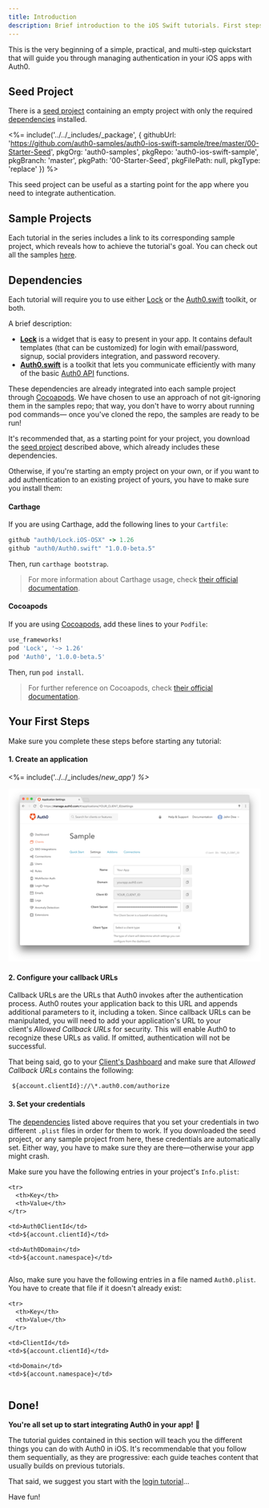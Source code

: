 ```yaml
---
title: Introduction
description: Brief introduction to the iOS Swift tutorials. First steps required to follow any of the tutorials.
---
```


This is the very beginning of a simple, practical, and multi-step quickstart that will guide you through managing authentication in your iOS apps with Auth0.



## Seed Project

There is a [seed project](https://github.com/auth0-samples/auth0-ios-swift-sample/tree/master/00-Starter-Seed) containing an empty project with only the required [dependencies](#dependencies) installed.

<%= include('../../_includes/_package', {
  githubUrl: 'https://github.com/auth0-samples/auth0-ios-swift-sample/tree/master/00-Starter-Seed',
  pkgOrg: 'auth0-samples',
  pkgRepo: 'auth0-ios-swift-sample',
  pkgBranch: 'master',
  pkgPath: '00-Starter-Seed',
  pkgFilePath: null,
  pkgType: 'replace'
}) %>

This seed project can be useful as a starting point for the app where you need to integrate authentication.



## Sample Projects

Each tutorial in the series includes a link to its corresponding sample project, which reveals how to achieve the tutorial's goal. You can check out all the samples [here](https://github.com/auth0-samples/auth0-ios-swift-sample/).



## Dependencies

Each tutorial will require you to use either [Lock](https://github.com/auth0/Lock.iOS-OSX) or the [Auth0.swift](https://github.com/auth0/Auth0.swift) toolkit, or both.

A brief description:

- [**Lock**](https://github.com/auth0/Lock.iOS-OSX) is a widget that is easy to present in your app. It contains default templates (that can be customized) for login with email/password, signup, social providers integration, and password recovery.
- [**Auth0.swift**](https://github.com/auth0/Auth0.swift) is a toolkit that lets you communicate efficiently with many of the basic [Auth0 API](/api/info) functions.

These dependencies are already integrated into each sample project through [Cocoapods](https://cocoapods.org/). We have chosen to use an approach of not git-ignoring them in the samples repo; that way, you don't have to worry about running pod commands— once you've cloned the repo, the samples are ready to be run!

It's recommended that, as a starting point for your project, you download the [seed project](#seed-project) described above, which already includes these dependencies.

Otherwise, if you're starting an empty project on your own, or if you want to add authentication to an existing project of yours, you have to make sure you install them:

#### Carthage

If you are using Carthage, add the following lines to your `Cartfile`:

```ruby
github "auth0/Lock.iOS-OSX" -> 1.26
github "auth0/Auth0.swift" "1.0.0-beta.5"
```

Then, run `carthage bootstrap`.

> For more information about Carthage usage, check [their official documentation](https://github.com/Carthage/Carthage#if-youre-building-for-ios-tvos-or-watchos).

#### Cocoapods

If you are using [Cocoapods](https://cocoapods.org/), add these lines to your `Podfile`:

```ruby
use_frameworks!
pod 'Lock', '~> 1.26'
pod 'Auth0', '1.0.0-beta.5'
```

Then, run `pod install`.

> For further reference on Cocoapods, check [their official documentation](http://guides.cocoapods.org/using/getting-started.html).



## Your First Steps

Make sure you complete these steps before starting any tutorial:

#### 1. Create an application

<%= include('../../_includes/_new_app') %>_

![App Dashboard](/media/articles/angularjs/app_dashboard.png)

#### 2. Configure your callback URLs

Callback URLs are the URLs that Auth0 invokes after the authentication process. Auth0 routes your application back to this URL and appends additional parameters to it, including a token. Since callback URLs can be manipulated, you will need to add your application's URL to your client's *Allowed Callback URLs* for security. This will enable Auth0 to recognize these URLs as valid. If omitted, authentication will not be successful.

That being said, go to your [Client's Dashboard](${uiURL}/#/applications/${account.clientId}/settings) and make sure that *Allowed Callback URLs* contains the following:
```shell
 ${account.clientId}://\*.auth0.com/authorize
```

#### 3. Set your credentials

The [dependencies](#dependencies) listed above requires that you set your credentials in two different `.plist` files in order for them to work. If you downloaded the seed project, or any sample project from here, these credentials are automatically set. Either way, you have to make sure they are there—otherwise your app might crash.

Make sure you have the following entries in your project's `Info.plist`:

<table class="table">
  <thead>

```
<tr>
  <th>Key</th>
  <th>Value</th>
</tr>
```

  </thead>
  <tr>

```
<td>Auth0ClientId</td>
<td>${account.clientId}</td>
```

  </tr>
  <tr>

```
<td>Auth0Domain</td>
<td>${account.namespace}</td>
```

  </tr>
</table>

Also, make sure you have the following entries in a file named `Auth0.plist`. You have to create that file if it doesn't already exist:

<table class="table">
  <thead>

```
<tr>
  <th>Key</th>
  <th>Value</th>
</tr>
```

  </thead>
  <tr>

```
<td>ClientId</td>
<td>${account.clientId}</td>
```

  </tr>
  <tr>

```
<td>Domain</td>
<td>${account.namespace}</td>
```

  </tr>
</table>



## Done!

**You're all set up to start integrating Auth0 in your app!** 🎉

The tutorial guides contained in this section will teach you the different things you can do with Auth0 in iOS. It's recommendable that you follow them sequentially, as they are progressive: each guide teaches content that usually builds on previous tutorials.

That said, we suggest you start with the [login tutorial](01-login)...

Have fun!
